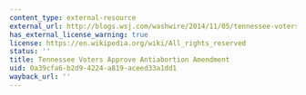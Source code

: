 ```yaml
---
content_type: external-resource
external_url: http://blogs.wsj.com/washwire/2014/11/05/tennessee-voters-approve-antiabortion-amendment/
has_external_license_warning: true
license: https://en.wikipedia.org/wiki/All_rights_reserved
status: ''
title: Tennessee Voters Approve Antiabortion Amendment
uid: 0a39cfa6-b2d9-4224-a819-aceed33a1dd1
wayback_url: ''
---
```

